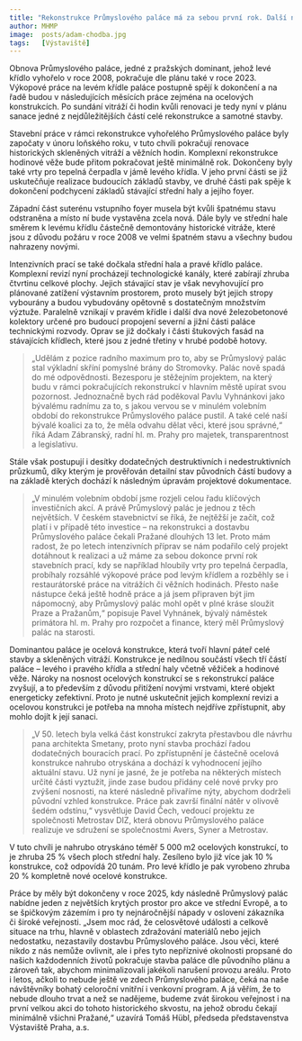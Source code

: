 ```yaml
---
title: "Rekonstrukce Průmyslového paláce má za sebou první rok. Další na řadě je ocelová konstrukce"
author: MHMP
image:  posts/adam-chodba.jpg
tags:   [Výstaviště]
---
```


Obnova Průmyslového paláce, jedné z pražských dominant, jehož levé křídlo vyhořelo v roce 2008, pokračuje dle plánu také v roce 2023. Výkopové práce na levém křídle paláce postupně spějí k dokončení a na řadě budou v následujících měsících práce zejména na ocelových konstrukcích. Po sundání vitráží či hodin kvůli renovaci je tedy nyní v plánu sanace jedné z nejdůležitějších částí celé rekonstrukce a samotné stavby.

Stavební práce v rámci rekonstrukce vyhořelého Průmyslového paláce byly započaty v únoru loňského roku, v tuto chvíli pokračují renovace historických skleněných vitráží a věžních hodin. Komplexní rekonstrukce hodinové věže bude přitom pokračovat ještě minimálně rok. Dokončeny byly také vrty pro tepelná čerpadla v jámě levého křídla. V jeho první části se již uskutečňuje realizace budoucích základů stavby, ve druhé části pak spěje k dokončení podchycení základů stávající střední haly a jejího foyer.

Západní část suterénu vstupního foyer musela být kvůli špatnému stavu odstraněna a místo ní bude vystavěna zcela nová. Dále byly ve střední hale směrem k levému křídlu částečně demontovány historické vitráže, které jsou z důvodu požáru v roce 2008 ve velmi špatném stavu a všechny budou nahrazeny novými.

Intenzivních prací se také dočkala střední hala a pravé křídlo paláce. Komplexní revizí nyní procházejí technologické kanály, které zabírají zhruba čtvrtinu celkové plochy. Jejich stávající stav je však nevyhovující pro plánované zatížení výstavním prostorem, proto musely být jejich stropy vybourány a budou vybudovány opětovně s dostatečným množstvím výztuže. Paralelně vznikají v pravém křídle i další dva nové železobetonové kolektory určené pro budoucí propojení severní a jižní části paláce technickými rozvody. Oprav se již dočkaly i části štukových fasád na stávajících křídlech, které jsou z jedné třetiny v hrubé podobě hotovy.

> „Udělám z pozice radního maximum pro to, aby se Průmyslový palác stal výkladní skříní pomyslné brány do Stromovky. Palác nově spadá do mé odpovědnosti. Bezesporu je stěžejním projektem, na který budu v rámci pokračujících rekonstrukcí v hlavním městě upírat svou pozornost. Jednoznačně bych rád poděkoval Pavlu Vyhnánkovi jako bývalému radnímu za to, s jakou vervou se v minulém volebním období do rekonstrukce Průmyslového paláce pustil. A také celé naší bývalé koalici za to, že měla odvahu dělat věci, které jsou správné,“ říká Adam Zábranský, radní hl. m. Prahy pro majetek, transparentnost a legislativu.

Stále však postupují i desítky dodatečných destruktivních i nedestruktivních průzkumů, díky kterým je prověřován detailní stav původních částí budovy a na základě kterých dochází k následným úpravám projektové dokumentace.

> „V minulém volebním období jsme rozjeli celou řadu klíčových investičních akcí. A právě Průmyslový palác je jednou z těch největších. V českém stavebnictví se říká, že nejtěžší je začít, což platí i v případě této investice – na rekonstrukci a dostavbu Průmyslového paláce čekali Pražané dlouhých 13 let. Proto mám radost, že po letech intenzivních příprav se nám podařilo celý projekt dotáhnout k realizaci a už máme za sebou dokonce první rok stavebních prací, kdy se například hloubily vrty pro tepelná čerpadla, probíhaly rozsáhlé výkopové práce pod levým křídlem a rozběhly se i restaurátorské práce na vitrážích či věžních hodinách. Přesto naše nástupce čeká ještě hodně práce a já jsem připraven být jim nápomocný, aby Průmyslový palác mohl opět v plné kráse sloužit Praze a Pražanům,“ popisuje Pavel Vyhnánek, bývalý náměstek primátora hl. m. Prahy pro rozpočet a finance, který měl Průmyslový palác na starosti.

Dominantou paláce je ocelová konstrukce, která tvoří hlavní páteř celé stavby a skleněných vitráží. Konstrukce je nedílnou součástí všech tří částí paláce – levého i pravého křídla a střední haly včetně věžiček a hodinové věže. Nároky na nosnost ocelových konstrukcí se s rekonstrukcí paláce zvyšují, a to především z důvodu přitížení novými vrstvami, které objekt energeticky zefektivní. Proto je nutné uskutečnit jejich komplexní revizi a ocelovou konstrukci je potřeba na mnoha místech nejdříve zpřístupnit, aby mohlo dojít k její sanaci.

> „V 50. letech byla velká část konstrukcí zakryta přestavbou dle návrhu pana architekta Smetany, proto nyní stavba prochází řadou dodatečných bouracích prací. Po zpřístupnění je částečně ocelová konstrukce nahrubo otryskána a dochází k vyhodnocení jejího aktuální stavu. Už nyní je jasné, že je potřeba na některých místech určité části vyztužit, jinde zase budou přidány celé nové prvky pro zvýšení nosnosti, na které následně přivaříme nýty, abychom dodrželi původní vzhled konstrukce. Práce pak završí finální nátěr v olivově šedém odstínu,“ vysvětluje David Čech, vedoucí projektu ze společnosti Metrostav DIZ, která obnovu Průmyslového paláce realizuje ve sdružení se společnostmi Avers, Syner a Metrostav.

V tuto chvíli je nahrubo otryskáno téměř 5 000 m2 ocelových konstrukcí, to je zhruba 25 % všech ploch střední haly. Zesíleno bylo již více jak 10 % konstrukce, což odpovídá 20 tunám. Pro levé křídlo je pak vyrobeno zhruba 20 % kompletně nové ocelové konstrukce.

Práce by měly být dokončeny v roce 2025, kdy následně Průmyslový palác nabídne jeden z největších krytých prostor pro akce ve střední Evropě, a to se špičkovým zázemím i pro ty nejnáročnější nápady v oslovení zákazníka či široké veřejnosti. „Jsem moc rád, že celosvětové události a celkově situace na trhu, hlavně v oblastech zdražování materiálů nebo jejich nedostatku, nezastavily dostavbu Průmyslového paláce. Jsou věci, které nikdo z nás nemůže ovlivnit, ale i přes tyto nepříznivé okolnosti propsané do našich každodenních životů pokračuje stavba paláce dle původního plánu a zároveň tak, abychom minimalizovali jakékoli narušení provozu areálu. Proto i letos, ačkoli to nebude ještě ve zdech Průmyslového paláce, čeká na naše návštěvníky bohatý celoroční vnitřní i venkovní program. A já věřím, že to nebude dlouho trvat a než se nadějeme, budeme zvát širokou veřejnost i na první velkou akci do tohoto historického skvostu, na jehož obrodu čekají minimálně všichni Pražané,“ uzavírá Tomáš Hübl, předseda představenstva Výstaviště Praha, a.s.
